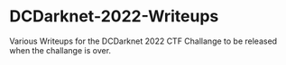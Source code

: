 # DCDarknet-2022-Writeups
Various Writeups for the DCDarknet 2022 CTF Challange to be released when the challange is over.
